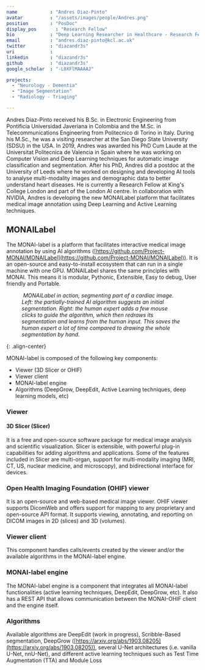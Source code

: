 ```yaml
---
name            : "Andres Diaz-Pinto"
avatar          : "/assets/images/people/Andres.png"
position        : "PosDoc"
display_pos		  : "Research Fellow"
bio             : "Deep Learning Researcher in Healthcare - Research Fellow @ KCL"
email           : "andres.diaz-pinto@kcl.ac.uk"
twitter         : "diazandr3s"
uri             :
linkedin        : "diazandr3s"
github          : "diazandr3s"
google_scholar  : "-L0XFlMAAAAJ"

projects:
  - "Neurology - Dementia"
  - "Image Segmentation"
  - "Radiology - Triaging"

---
```


Andres Diaz-Pinto received his B.Sc. in Electronic Engineering from Pontificia Universidad Javeriana in Colombia and the M.Sc. in Telecommunications Engineering from Politecnico di Torino in Italy. During his M.Sc., he was a visiting researcher at the San Diego State University (SDSU) in the USA. In 2019, Andres was awarded his PhD Cum Laude at the Universitat Politecnica de Valencia in Spain where he was working on Computer Vision and Deep Learning techniques for automatic image classification and segmentation. After his PhD, Andres did a postdoc at the University of Leeds where he worked on designing and developing AI tools to analyse multi-modality images and demographic data to better understand heart diseases. He is currently a Research Fellow at King's College London and part of the London AI centre. In collaboration with NVIDIA, Andres is developing the new MONAILabel platform that facilitates medical image annotation using Deep Learning and Active Learning techniques.


## MONAILabel

The MONAI-label is a platform that facilitates interactive medical image annotation by using AI algorithms ([https://github.com/Project-MONAI/MONAILabel](https://github.com/Project-MONAI/MONAILabel)). It is an open-source and easy-to-install ecosystem that can run in a single machine with one GPU. MONAILabel shares the same principles with MONAI. This means it is modular, Pythonic, Extensible, Easy to debug, User friendly and Portable.



<figure class="image">
  <img src="{{ site.url }}{{ site.baseurl }}/assets/images/people/andrez_page/MONIALabel_before_after.png" alt="">
  <em>MONAILabel in action, segmenting part of a cardiac image. Left: the partially-trained AI algorithm suggests an initial segmentation. Right: the human expert adds a few mouse clicks to guide the algorithm, which then redraws its segmentation and learns from the human input. This saves the human expert a lot of time compared to drawing the whole segmentation by hand.</em>
</figure>{: .align-center}


MONAI-label is composed of the following key components:

- Viewer (3D Slicer or OHIF)
- Viewer client
- MONAI-label engine
- Algorithms (DeepGrow, DeepEdit, Active Learning techniques, deep learning models, etc)

### Viewer

#### 3D Slicer (Slicer)

It is a free and open-source software package for medical image analysis and scientific visualization. Slicer is extensible, with powerful plug-in capabilities for adding algorithms and applications. Some of the features included in Slicer are multi-organ, support for multi-modality imaging (MRI, CT, US, nuclear medicine, and microscopy), and bidirectional interface for devices.

### Open Health Imaging Foundation (OHIF) viewer

It is an open-source and web-based medical image viewer. OHIF viewer supports DicomWeb and offers support for mapping to any proprietary and open-source API format. It supports viewing, annotating, and reporting on DICOM images in 2D (slices) and 3D (volumes).

### Viewer client

This component handles calls/events created by the viewer and/or the available algorithms in the MONAI-label engine.

### MONAI-label engine

The MONAI-label engine is a component that integrates all MONAI-label functionalities (active learning techniques, DeepEdit, DeepGrow, etc). It also has a REST API that allows communication between the MONAI-OHIF client and the engine itself.

### Algorithms

Available algorithms are DeepEdit (work in progress), Scribble-Based segmentation, DeepGrow ([https://arxiv.org/abs/1903.08205](https://arxiv.org/abs/1903.08205)), several U-Net architectures (i.e. vanilla U-Net, nnU-Net), and different active learning techniques such as Test Time Augmentation (TTA) and Module Loss
